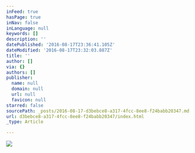 ```yaml
---
inFeed: true
hasPage: true
inNav: false
inLanguage: null
keywords: []
description: ''
datePublished: '2016-08-17T23:36:41.105Z'
dateModified: '2016-08-17T23:32:03.887Z'
title: ''
author: []
via: {}
authors: []
publisher:
  name: null
  domain: null
  url: null
  favicon: null
starred: false
sourcePath: _posts/2016-08-17-d3bebce8-a317-4fcc-8ee8-f24babb20347.md
url: d3bebce8-a317-4fcc-8ee8-f24babb20347/index.html
_type: Article

---
```

![](https://the-grid-user-content.s3-us-west-2.amazonaws.com/2765a803-bc93-4296-9d81-2dd5313c7be8.png)